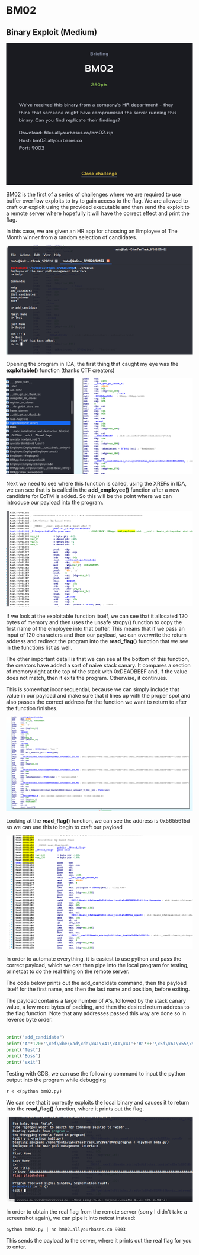 # BM02
## Binary Exploit (Medium)

![BM02](BM02.png)

BM02 is the first of a series of challenges where we are required to use buffer overflow exploits to try to gain access to the flag. We are allowed to craft our exploit using the provided executable and then send the exploit to a remote server where hopefully it will have the correct effect and print the flag.

In this case, we are given an HR app for choosing an Employee of The Month winner from a random selection of candidates.

![BM02_1](BM02_1.png)

Opening the program in IDA, the first thing that caught my eye was the **exploitable()** function (thanks CTF creators)

![BM02_2](BM02_2.png)

Next we need to see where this function is called, using the XREFs in IDA, we can see that is is called in the **add_employee()** function after a new candidate for EoTM is added. So this will be the point where we can introduce our payload into the program.

![BM02_3](BM02_3.png)

If we look at the exploitable function itself, we can see that it allocated 120 bytes of memory and then uses the unsafe strcpy() function to copy the first name of the employee into that buffer. This means that if we pass an input of 120 characters and then our payload, we can overwrite the return address and redirect the program into the **read_flag()** function that we see in the functions list as well.

The other important detail is that we can see at the bottom of this function, the creators have added a sort of naive stack canary. It compares a section of memory right at the top of the stack with 0xDEADBEEF and, if the value does not match, then it exits the program. Otherwise, it continues.

This is somewhat inconsequential, because we can simply include that value in our payload and make sure that it lines up with the proper spot and also passes the correct address for the function we want to return to after the function finishes.

![BM02_4](BM02_4.png)

Looking at the **read_flag()** function, we can see the address is 0x5655615d so we can use this to begin to craft our payload

![BM02_5](BM02_5.png)

In order to automate everything, it is easiest to use python and pass the correct payload, which we can then pipe into the local program for testing, or netcat to do the real thing on the remote server.

The code below prints out the add_candidate command, then the payload itself for the first name, and then the last name and position, before exiting.

The payload contains a large number of A's, followed by the stack canary value, a few more bytes of padding, and then the desired return address to the flag function. Note that any addresses passed this way are done so in reverse byte order.

```python

print("add_candidate")
print("A"*120+'\xef\xbe\xad\xde\x41\x41\x41\x41'+'B'*8+'\x5d\x61\x55\x56')
print("Test")
print("Boss")
print("exit")

```

Testing with GDB, we can use the following command to input the python output into the program while debugging

```
r < <(python bm02.py)
```

We can see that it correctly exploits the local binary and causes it to return into the **read_flag()** function, where it prints out the flag.

![BM02_5](BM02_6.png)

In order to obtain the real flag from the remote server (sorry I didn't take a screenshot again), we can pipe it into netcat instead:

```
python bm02.py | nc bm02.allyourbases.co 9003
```

This sends the payload to the server, where it prints out the real flag for you to enter.
